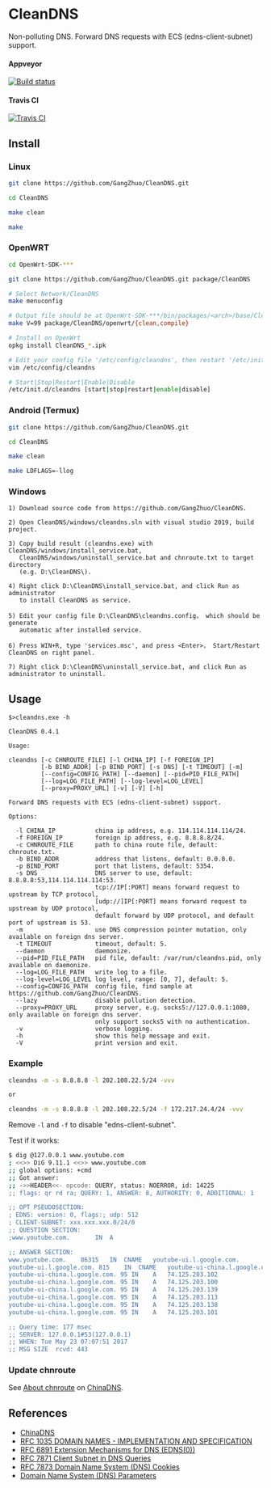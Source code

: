# CleanDNS

Non-polluting DNS. Forward DNS requests with ECS (edns-client-subnet) support.

#### Appveyor

[![Build status](https://ci.appveyor.com/api/projects/status/v7bvx6hp4b3vedx1?svg=true)](https://ci.appveyor.com/project/GangZhuo/cleandns)

#### Travis CI

[![Travis CI](https://travis-ci.org/GangZhuo/CleanDNS.svg?branch=master)](https://travis-ci.org/GangZhuo/CleanDNS)

## Install

### Linux

```bash
git clone https://github.com/GangZhuo/CleanDNS.git

cd CleanDNS

make clean

make
```

### OpenWRT

```bash
cd OpenWrt-SDK-***

git clone https://github.com/GangZhuo/CleanDNS.git package/CleanDNS

# Select Network/CleanDNS
make menuconfig

# Output file should be at OpenWrt-SDK-***/bin/packages/<arch>/base/CleanDNS-*.ipk
make V=99 package/CleanDNS/openwrt/{clean,compile}

# Install on OpenWrt
opkg install CleanDNS_*.ipk

# Edit your config file '/etc/config/cleandns', then restart '/etc/init.d/cleandns restart'.
vim /etc/config/cleandns

# Start|Stop|Restart|Enable|Disable
/etc/init.d/cleandns [start|stop|restart|enable|disable]
```

### Android (Termux)

```bash
git clone https://github.com/GangZhuo/CleanDNS.git

cd CleanDNS

make clean

make LDFLAGS=-llog
```

### Windows

```
1) Download source code from https://github.com/GangZhuo/CleanDNS.

2) Open CleanDNS/windows/cleandns.sln with visual studio 2019, build project.

3) Copy build result (cleandns.exe) with CleanDNS/windows/install_service.bat,
   CleanDNS/windows/uninstall_service.bat and chnroute.txt to target directory
   (e.g. D:\CleanDNS\).

4) Right click D:\CleanDNS\install_service.bat, and click Run as administrator
   to install CleanDNS as service.

5) Edit your config file D:\CleanDNS\cleandns.config， which should be generate
   automatic after installed service.

6) Press WIN+R, type 'services.msc', and press <Enter>， Start/Restart CleanDNS on right panel.

7) Right click D:\CleanDNS\uninstall_service.bat, and click Run as administrator to uninstall.
```

## Usage

```
$>cleandns.exe -h

CleanDNS 0.4.1

Usage:

cleandns [-c CHNROUTE_FILE] [-l CHINA_IP] [-f FOREIGN_IP]
         [-b BIND_ADDR] [-p BIND_PORT] [-s DNS] [-t TIMEOUT] [-m]
         [--config=CONFIG_PATH] [--daemon] [--pid=PID_FILE_PATH]
         [--log=LOG_FILE_PATH] [--log-level=LOG_LEVEL]
         [--proxy=PROXY_URL] [-v] [-V] [-h]

Forward DNS requests with ECS (edns-client-subnet) support.

Options:

  -l CHINA_IP           china ip address, e.g. 114.114.114.114/24.
  -f FOREIGN_IP         foreign ip address, e.g. 8.8.8.8/24.
  -c CHNROUTE_FILE      path to china route file, default: chnroute.txt.
  -b BIND_ADDR          address that listens, default: 0.0.0.0.
  -p BIND_PORT          port that listens, default: 5354.
  -s DNS                DNS server to use, default: 8.8.8.8:53,114.114.114.114:53.
                        tcp://IP[:PORT] means forward request to upstream by TCP protocol,
                        [udp://]IP[:PORT] means forward request to upstream by UDP protocol,
                        default forward by UDP protocol, and default port of upstream is 53.
  -m                    use DNS compression pointer mutation, only available on foreign dns server.
  -t TIMEOUT            timeout, default: 5.
  --daemon              daemonize.
  --pid=PID_FILE_PATH   pid file, default: /var/run/cleandns.pid, only available on daemonize.
  --log=LOG_FILE_PATH   write log to a file.
  --log-level=LOG_LEVEL log level, range: [0, 7], default: 5.
  --config=CONFIG_PATH  config file, find sample at https://github.com/GangZhuo/CleanDNS.
  --lazy                disable pollution detection.
  --proxy=PROXY_URL     proxy server, e.g. socks5://127.0.0.1:1080, only available on foreign dns server.
                        only support socks5 with no authentication.
  -v                    verbose logging.
  -h                    show this help message and exit.
  -V                    print version and exit.
```

### Example

```bash
cleandns -m -s 8.8.8.8 -l 202.108.22.5/24 -vvv

or

cleandns -m -s 8.8.8.8 -l 202.108.22.5/24 -f 172.217.24.4/24 -vvv
```

Remove `-l` and `-f` to disable "edns-client-subnet".

Test if it works:

```bash
$ dig @127.0.0.1 www.youtube.com
; <<>> DiG 9.11.1 <<>> www.youtube.com
;; global options: +cmd
;; Got answer:
;; ->>HEADER<<- opcode: QUERY, status: NOERROR, id: 14225
;; flags: qr rd ra; QUERY: 1, ANSWER: 8, AUTHORITY: 0, ADDITIONAL: 1

;; OPT PSEUDOSECTION:
; EDNS: version: 0, flags:; udp: 512
; CLIENT-SUBNET: xxx.xxx.xxx.0/24/0
;; QUESTION SECTION:
;www.youtube.com.		IN	A

;; ANSWER SECTION:
www.youtube.com.	86315	IN	CNAME	youtube-ui.l.google.com.
youtube-ui.l.google.com. 815	IN	CNAME	youtube-ui-china.l.google.com.
youtube-ui-china.l.google.com. 95 IN	A	74.125.203.102
youtube-ui-china.l.google.com. 95 IN	A	74.125.203.100
youtube-ui-china.l.google.com. 95 IN	A	74.125.203.139
youtube-ui-china.l.google.com. 95 IN	A	74.125.203.113
youtube-ui-china.l.google.com. 95 IN	A	74.125.203.138
youtube-ui-china.l.google.com. 95 IN	A	74.125.203.101

;; Query time: 177 msec
;; SERVER: 127.0.0.1#53(127.0.0.1)
;; WHEN: Tue May 23 07:07:51 2017
;; MSG SIZE  rcvd: 443
```

### Update chnroute

See [About chnroute] on [ChinaDNS].

## References

* [ChinaDNS]
* [RFC 1035 DOMAIN NAMES - IMPLEMENTATION AND SPECIFICATION]
* [RFC 6891 Extension Mechanisms for DNS (EDNS(0))]
* [RFC 7871 Client Subnet in DNS Queries]
* [RFC 7873 Domain Name System (DNS) Cookies]
* [Domain Name System (DNS) Parameters]

[ChinaDNS]:  https://github.com/shadowsocks/ChinaDNS
[About chnroute]:  https://github.com/shadowsocks/ChinaDNS#about-chnroute
[RFC 1035 DOMAIN NAMES - IMPLEMENTATION AND SPECIFICATION]:  https://www.ietf.org/rfc/rfc1035.txt	
[RFC 2671 Extension Mechanisms for DNS (EDNS0)]:  https://tools.ietf.org/rfc/rfc2671.txt
[RFC 6891 Extension Mechanisms for DNS (EDNS(0))]:  https://tools.ietf.org/rfc/rfc6891.txt
[RFC 7871 Client Subnet in DNS Queries]:  https://tools.ietf.org/rfc/rfc7871.txt
[RFC 7873 Domain Name System (DNS) Cookies]: https://tools.ietf.org/rfc/rfc7873.txt
[Domain Name System (DNS) Parameters]: https://www.iana.org/assignments/dns-parameters/dns-parameters.xhtml
